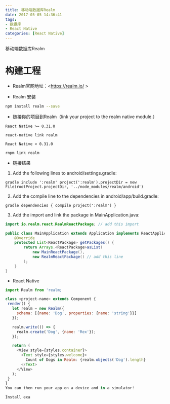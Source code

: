 ```yaml
---
title: 移动端数据库Realm
date: 2017-05-05 14:36:41
tags:
- 数据库
- React Native 
categories: [React Native]
---
```

移动端数据库Realm

<!-- more -->

# 构建工程

* Realm官网地址：<https://realm.io/ >

* Realm 安装
 ```sh
 npm install realm --save
 ```

* 链接你的项目到Realm（link your project to the realm native module.）

 ```
 React Native >= 0.31.0
 
 react-native link realm
 
 React Native < 0.31.0
 
 rnpm link realm
 ```
* 链接结果
 1. Add the following lines to android/settings.gradle:
 ```
 gradle include ':realm' project(':realm').projectDir = new File(rootProject.projectDir, '../node_modules/realm/android')
 ```
 
 2. Add the compile line to the dependencies in android/app/build.gradle:
 ```
 gradle dependencies { compile project(':realm') }
 ```
 
 3. Add the import and link the package in MainApplication.java:
 
 ```Java
 import io.realm.react.RealmReactPackage; // add this import
 
 public class MainApplication extends Application implements ReactApplication {
     @Override
     protected List<ReactPackage> getPackages() {
         return Arrays.<ReactPackage>asList(
             new MainReactPackage(),
             new RealmReactPackage() // add this line
         );
     }
 }
 ```

* React Native
 ```JavaScript
 import Realm from 'realm;
 
 class <project-name> extends Component {
  render() {
    let realm = new Realm({
      schema: [{name: 'Dog', properties: {name: 'string'}}]
    });
 
    realm.write(() => {
      realm.create('Dog', {name: 'Rex'});
    });
 
    return (
      <View style={styles.container}>
        <Text style={styles.welcome}>
          Count of Dogs in Realm: {realm.objects('Dog').length}
        </Text>
      </View>
    );
  }
 }
 You can then run your app on a device and in a simulator!
 
 Install exa
 ```


